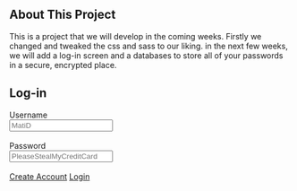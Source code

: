 ## About This Project
This is a project that we will develop in the coming weeks. Firstly we changed and tweaked the css and sass to our liking. in the next few weeks, we will add a log-in screen and a databases to store all of your passwords in a secure, encrypted place.

## Log-in
<form>
  <label for="Username>">Username</label>
  <br><input type="text" id="Login-Username" name="user-login" placeholder="MatiD">
  <br><br><label for="Password" id="Login-Password" name="user-password" >Password</label>
  <br><input type="text" id="Login-Password" name="Password" placeholder="PleaseStealMyCreditCard">
  <!--dont change 127.0.0.1-->
  <br><br> <a class="submit" href="https://hsinaditam.github.io/Password_Man/CreateAccount">Create Account</a>
  <a class="submit" href="https://hsinaditam.github.io/Password_Man/HomePage">Login</a>
</form>
